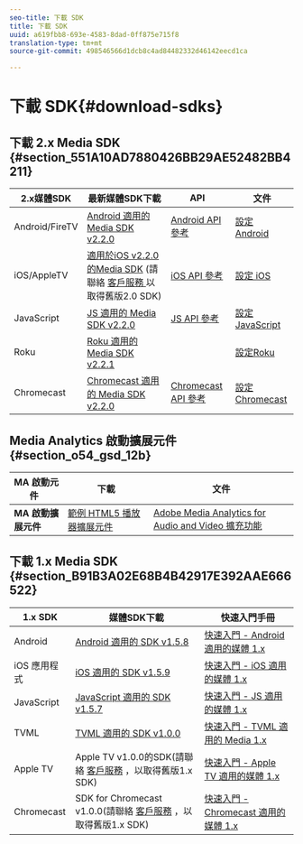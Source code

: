 ```yaml
---
seo-title: 下載 SDK
title: 下載 SDK
uuid: a619fbb8-693e-4583-8dad-0ff875e715f8
translation-type: tm+mt
source-git-commit: 498546566d1dcb8c4ad84482332d46142eecd1ca

---
```



# 下載 SDK{#download-sdks}

## 下載 2.x Media SDK {#section_551A10AD7880426BB29AE52482BB4211}

| 2.x媒體SDK | 最新媒體SDK下載 |  API   |  文件  |
| --- | --- | --- | --- |
| Android/FireTV | [Android 適用的 Media SDK v2.2.0](https://github.com/Adobe-Marketing-Cloud/media-sdks/releases/tag/android-v2.2.0) | [Android API 參考](https://adobe-marketing-cloud.github.io/media-sdks/reference/android/) | [設定 Android](/help/sdk-implement/setup/set-up-android.md) |
| iOS/AppleTV | [適用於iOS v2.2.0的Media SDK](https://github.com/Adobe-Marketing-Cloud/media-sdks/releases/tag/ios-v2.2.0) (請聯絡 [客戶服務 ](https://helpx.adobe.com/marketing-cloud/contact-support.html) 以取得舊版2.0 SDK) | [iOS API 參考](https://adobe-marketing-cloud.github.io/media-sdks/reference/ios/) | [設定 iOS](/help/sdk-implement/setup/set-up-ios.md) |
| JavaScript | [JS 適用的 Media SDK v2.2.0](https://github.com/Adobe-Marketing-Cloud/media-sdks/releases/tag/js-v2.2.0) | [JS API 參考](https://adobe-marketing-cloud.github.io/media-sdks/reference/javascript/) | [設定 JavaScript](/help/sdk-implement/setup/set-up-js.md) |
| Roku | [Roku 適用的 Media SDK v2.2.1](https://github.com/Adobe-Marketing-Cloud/media-sdks/releases/tag/roku-v2.2.1) |  | [設定Roku](/help/sdk-implement/setup/set-up-roku.md) |
| Chromecast | [Chromecast 適用的 Media SDK v2.2.0](https://github.com/Adobe-Marketing-Cloud/media-sdks/releases/tag/chromecast-v2.2.0) | [Chromecast API 參考](https://adobe-marketing-cloud.github.io/media-sdks/reference/chromecast/) | [設定 Chromecast](/help/sdk-implement/setup/set-up-chromecast.md) |

## Media Analytics 啟動擴展元件 {#section_o54_gsd_12b}

| MA 啟動元件   | 下載 | 文件 |
|---|---|---|
| **MA 啟動擴展元件** | [範例 HTML5 播放器擴展元件](https://github.com/adobe/reactor-adobe-va-sample-player) | [Adobe Media Analytics for Audio and Video 擴充功能](https://docs.adobelaunch.com/extension-reference/web/adobe-media-analytics-for-audio-and-video-extension) |

## 下載 1.x Media SDK {#section_B91B3A02E68B4B42917E392AAE666522}

| 1.x SDK |  媒體SDK下載 |  快速入門手冊 |
| --- | --- | --- |
| Android | [Android 適用的 SDK v1.5.8](https://github.com/Adobe-Marketing-Cloud/video-heartbeat/releases/tag/android-v1.5.8) | [快速入門 - Android 適用的媒體 1.x](setup/vhl-dev-guide-v15_android.pdf) |
| iOS 應用程式 | [iOS 適用的 SDK v1.5.9](https://github.com/Adobe-Marketing-Cloud/video-heartbeat/releases/tag/ios-v1.5.9) | [快速入門 - iOS 適用的媒體 1.x](setup/vhl-dev-guide-v15_ios.pdf) |
| JavaScript | [JavaScript 適用的 SDK v1.5.7](https://github.com/Adobe-Marketing-Cloud/video-heartbeat/releases/tag/js-v1.5.7) | [快速入門 - JS 適用的媒體 1.x](setup/vhl-dev-guide-v15_js.pdf) |
| TVML | [TVML 適用的 SDK v1.0.0](https://github.com/Adobe-Marketing-Cloud/video-heartbeat/releases/tag/tvml-v1.0.0) | [快速入門 - TVML 適用的 Media 1.x](setup/vhl_tvml.pdf) |
| Apple TV | Apple TV v1.0.0的SDK(請聯絡 [客戶服務](https://helpx.adobe.com/marketing-cloud/contact-support.html) ，以取得舊版1.x SDK) | [快速入門 - Apple TV 適用的媒體 1.x](setup/vhl-dev-guide-v1x_appletv.pdf) |
| Chromecast | SDK for Chromecast v1.0.0(請聯絡 [客戶服務](https://helpx.adobe.com/marketing-cloud/contact-support.html) ，以取得舊版1.x SDK) | [快速入門 - Chromecast 適用的媒體 1.x](setup/chromecast_1.x_sdk.pdf) |


